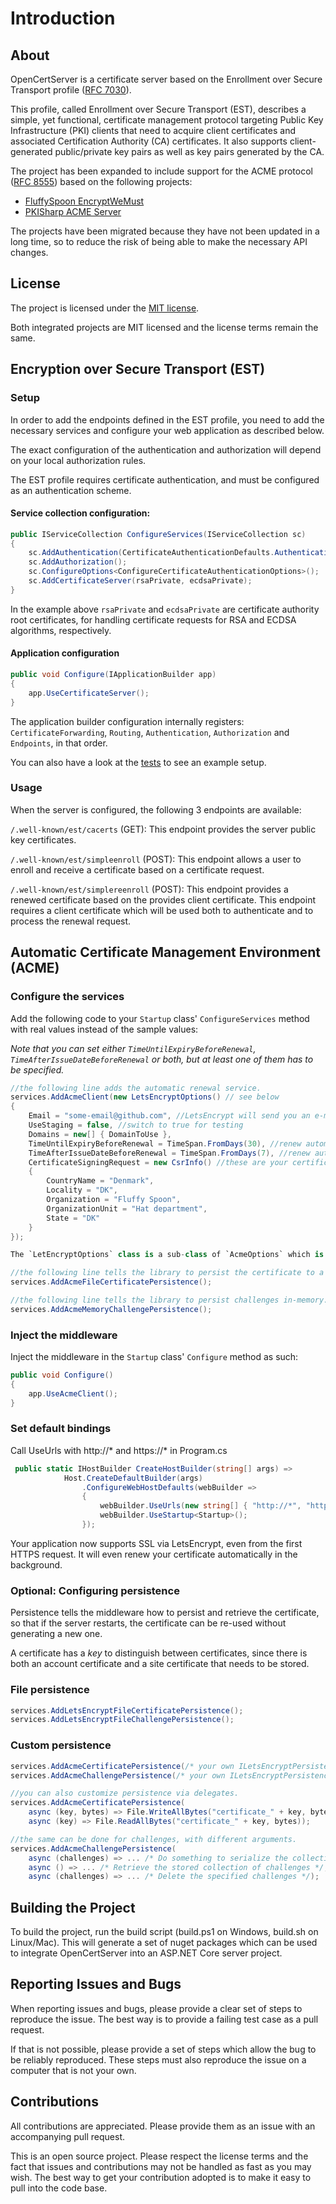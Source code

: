 # Introduction

## About

OpenCertServer is a certificate server based on the Enrollment over Secure Transport profile ([RFC 7030](https://datatracker.ietf.org/doc/html/rfc7030)).

This profile, called Enrollment over Secure Transport (EST), describes a simple, yet functional, certificate management protocol targeting Public Key Infrastructure (PKI) clients that need to acquire client certificates and associated Certification Authority (CA) certificates. It also supports client-generated public/private key pairs as well as key pairs generated by the CA.

The project has been expanded to include support for the ACME protocol ([RFC 8555](https://www.rfc-editor.org/rfc/rfc8555.txt)) based on the following projects:

- [FluffySpoon EncryptWeMust](https://github.com/ffMathy/FluffySpoon.AspNet.EncryptWeMust)
- [PKISharp ACME Server](https://github.com/PKISharp/ACME-Server)

The projects have been migrated because they have not been updated in a long time, so to reduce the risk of being able to make the necessary API changes.

## License

The project is licensed under the [MIT license](LICENSE).

Both integrated projects are MIT licensed and the license terms remain the same.

## Encryption over Secure Transport (EST)

### Setup

In order to add the endpoints defined in the EST profile, you need to add the necessary services and configure your web application as described below.

The exact configuration of the authentication and authorization will depend on your local authorization rules.

The EST profile requires certificate authentication, and must be configured as an authentication scheme.

#### Service collection configuration:

```csharp
public IServiceCollection ConfigureServices(IServiceCollection sc)
{
    sc.AddAuthentication(CertificateAuthenticationDefaults.AuthenticationScheme).AddCertificate();
    sc.AddAuthorization();
    sc.ConfigureOptions<ConfigureCertificateAuthenticationOptions>();
    sc.AddCertificateServer(rsaPrivate, ecdsaPrivate);
}
```

In the example above ```rsaPrivate``` and ```ecdsaPrivate``` are certificate authority root certificates, for handling certificate requests for RSA and ECDSA algorithms, respectively.

#### Application configuration

```csharp
public void Configure(IApplicationBuilder app)
{
    app.UseCertificateServer();
}
```

The application builder configuration internally registers: `CertificateForwarding`, `Routing`, `Authentication`, `Authorization` and `Endpoints`, in that order.

You can also have a look at the [tests](tests/opencertserver.tests/WebServerTests.cs) to see an example setup.

### Usage

When the server is configured, the following 3 endpoints are available:

`/.well-known/est/cacerts` (GET): This endpoint provides the server public key certificates.

`/.well-known/est/simpleenroll` (POST): This endpoint allows a user to enroll and receive a certificate based on a certificate request.

`/.well-known/est/simplereenroll` (POST): This endpoint provides a renewed certificate based on the provides client certificate. This endpoint requires a client certificate which will be used both to authenticate and to process the renewal request.

## Automatic Certificate Management Environment (ACME)

### Configure the services

Add the following code to your `Startup` class' `ConfigureServices` method with real values instead of the sample values:

_Note that you can set either `TimeUntilExpiryBeforeRenewal`, `TimeAfterIssueDateBeforeRenewal` or both, but at least one of them has to be specified._

```csharp
//the following line adds the automatic renewal service.
services.AddAcmeClient(new LetsEncryptOptions() // see below
{
	Email = "some-email@github.com", //LetsEncrypt will send you an e-mail here when the certificate is about to expire
	UseStaging = false, //switch to true for testing
	Domains = new[] { DomainToUse },
	TimeUntilExpiryBeforeRenewal = TimeSpan.FromDays(30), //renew automatically 30 days before expiry
	TimeAfterIssueDateBeforeRenewal = TimeSpan.FromDays(7), //renew automatically 7 days after the last certificate was issued
	CertificateSigningRequest = new CsrInfo() //these are your certificate details
	{
		CountryName = "Denmark",
		Locality = "DK",
		Organization = "Fluffy Spoon",
		OrganizationUnit = "Hat department",
		State = "DK"
	}
});

The `LetEncryptOptions` class is a sub-class of `AcmeOptions` which is configured to use the LetsEncrypt endpoints. To use a custom ACME server, create your own options class which inherits from `AcmeOptions`.

//the following line tells the library to persist the certificate to a file, so that if the server restarts, the certificate can be re-used without generating a new one.
services.AddAcmeFileCertificatePersistence();

//the following line tells the library to persist challenges in-memory. challenges are the "/.well-known" URL codes that LetsEncrypt will call.
services.AddAcmeMemoryChallengePersistence();
```

### Inject the middleware
Inject the middleware in the `Startup` class' `Configure` method as such:

```csharp
public void Configure()
{
	app.UseAcmeClient();
}
```

### Set default bindings

Call UseUrls with http://* and https://* in Program.cs

```csharp
 public static IHostBuilder CreateHostBuilder(string[] args) =>
            Host.CreateDefaultBuilder(args)
                .ConfigureWebHostDefaults(webBuilder =>
                {
                    webBuilder.UseUrls(new string[] { "http://*", "https://*" });
                    webBuilder.UseStartup<Startup>();
                });
```

Your application now supports SSL via LetsEncrypt, even from the first HTTPS request. It will even renew your certificate automatically in the background.

### Optional: Configuring persistence

Persistence tells the middleware how to persist and retrieve the certificate, so that if the server restarts, the certificate can be re-used without generating a new one.

A certificate has a _key_ to distinguish between certificates, since there is both an account certificate and a site certificate that needs to be stored.

### File persistence

```csharp
services.AddLetsEncryptFileCertificatePersistence();
services.AddLetsEncryptFileChallengePersistence();
```

### Custom persistence

```csharp
services.AddAcmeCertificatePersistence(/* your own ILetsEncryptPersistence implementation */);
services.AddAcmeChallengePersistence(/* your own ILetsEncryptPersistence implementation */);

//you can also customize persistence via delegates.
services.AddAcmeCertificatePersistence(
	async (key, bytes) => File.WriteAllBytes("certificate_" + key, bytes),
	async (key) => File.ReadAllBytes("certificate_" + key, bytes));

//the same can be done for challenges, with different arguments.
services.AddAcmeChallengePersistence(
	async (challenges) => ... /* Do something to serialize the collection of challenges and store it */,
	async () => ... /* Retrieve the stored collection of challenges */,
	async (challenges) => ... /* Delete the specified challenges */);
```

## Building the Project

To build the project, run the build script (build.ps1 on Windows, build.sh on Linux/Mac). This will generate a set of nuget packages which can be used to integrate OpenCertServer into an ASP.NET Core server project.

## Reporting Issues and Bugs

When reporting issues and bugs, please provide a clear set of steps to reproduce the issue. The best way is to provide a failing test case as a pull request.

If that is not possible, please provide a set of steps which allow the bug to be reliably reproduced. These steps must also reproduce the issue on a computer that is not your own.

## Contributions

All contributions are appreciated. Please provide them as an issue with an accompanying pull request.

This is an open source project. Please respect the license terms and the fact that issues and contributions may not be handled as fast as you may wish. The best way to get your contribution adopted is to make it easy to pull into the code base.
